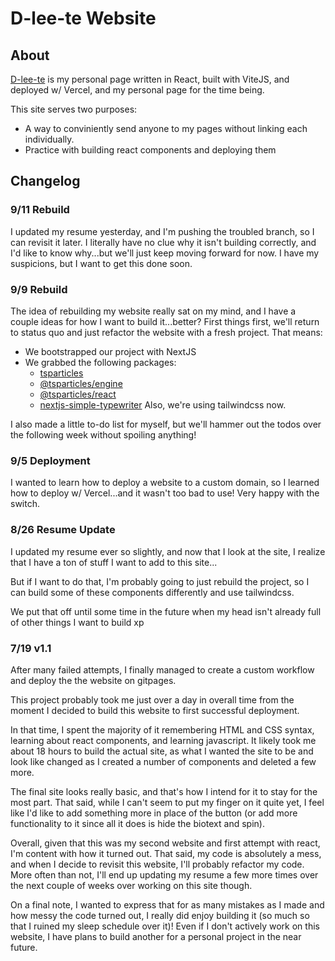 # D-lee-te Website

## About
[D-lee-te](http://a.com) is my personal page written in React, built with ViteJS, and deployed w/ Vercel, and my personal page for the time being.

This site serves two purposes:
- A way to conviniently send anyone to my pages without linking each individually.
- Practice with building react components and deploying them



## Changelog
### 9/11 Rebuild
I updated my resume yesterday, and I'm pushing the troubled branch, so I can revisit it later. I literally have no clue why it isn't building correctly, and I'd like to know why...but we'll just keep moving forward for now. I have my suspicions, but I want to get this done soon.
### 9/9 Rebuild
The idea of rebuilding my website really sat on my mind, and I have a couple ideas for how I want to build it...better? First things first, we'll return to status quo and just refactor the website with a fresh project.
That means:
- We bootstrapped our project with NextJS
- We grabbed the following packages:
  - [tsparticles](https://particles.js.org/)
  - [@tsparticles/engine](https://www.npmjs.com/package/@tsparticles/engine)
  - [@tsparticles/react](https://github.com/tsparticles/react)
  - [nextjs-simple-typewriter](https://github.com/SoloReverse/nextjs-simple-typewriter)
Also, we're using tailwindcss now.

I also made a little to-do list for myself, but we'll hammer out the todos over the following week without spoiling anything!
### 9/5 Deployment
I wanted to learn how to deploy a website to a custom domain, so I learned how to deploy w/ Vercel...and it wasn't too bad to use! Very happy with the switch.
### 8/26 Resume Update
I updated my resume ever so slightly, and now that I look at the site, I realize that I have a ton of stuff I want to add to this site...

But if I want to do that, I'm probably going to just rebuild the project, so I can build some of these components differently and use tailwindcss.

We put that off until some time in the future when my head isn't already full of other things I want to build xp
### 7/19 v1.1
After many failed attempts, I finally managed to create a custom workflow and deploy the the website on gitpages.

This project probably took me just over a day in overall time from the moment I decided to build this website to first successful deployment.

In that time, I spent the majority of it remembering HTML and CSS syntax, learning about react components, and learning javascript. It likely took me about 18 hours to build the actual site, as what I wanted the site to be and look like changed as I created a number of components and deleted a few more.

The final site looks really basic, and that's how I intend for it to stay for the most part. That said, while I can't seem to put my finger on it quite yet, I feel like I'd like to add something more in place of the button (or add more functionality to it since all it does is hide the biotext and spin).

Overall, given that this was my second website and first attempt with react, I'm content with how it turned out. That said, my code is absolutely a mess, and when I decide to revisit this website, I'll probably refactor my code. More often than not, I'll end up updating my resume a few more times over the next couple of weeks over working on this site though.

On a final note, I wanted to express that for as many mistakes as I made and how messy the code turned out, I really did enjoy building it (so much so that I ruined my sleep schedule over it)! Even if I don't actively work on this website, I have plans to build another for a personal project in the near future.
